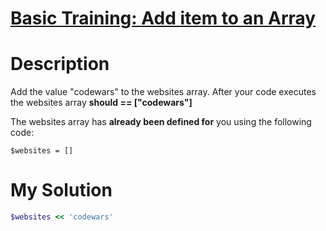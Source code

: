 # [Basic Training: Add item to an Array ](https://www.codewars.com/kata/511f0fe64ae8683297000001)

# Description
Add the value "codewars" to the websites array.
After your code executes the websites array **should == ["codewars"]**

The websites array has **already been defined for** you using the following code:

`$websites = []`

# My Solution
```ruby
$websites << 'codewars'
```
